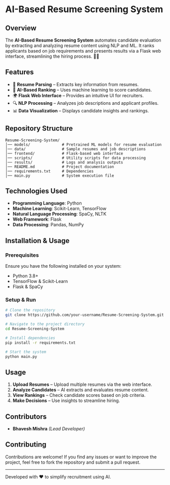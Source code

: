 # AI-Based Resume Screening System

## Overview
The **AI-Based Resume Screening System** automates candidate evaluation by extracting and analyzing resume content using NLP and ML. It ranks applicants based on job requirements and presents results via a Flask web interface, streamlining the hiring process. 📄🤖

## Features
- 📝 **Resume Parsing** – Extracts key information from resumes.
- 🤖 **AI-Based Ranking** – Uses machine learning to score candidates.
- 🌍 **Flask Web Interface** – Provides an intuitive UI for recruiters.
- 🔍 **NLP Processing** – Analyzes job descriptions and applicant profiles.
- 📊 **Data Visualization** – Displays candidate insights and rankings.

## Repository Structure
```
Resume-Screening-System/
│── models/              # Pretrained ML models for resume evaluation
│── data/                # Sample resumes and job descriptions
│── frontend/            # Flask-based web interface
│── scripts/             # Utility scripts for data processing
│── results/             # Logs and analysis outputs
│── README.md            # Project documentation
│── requirements.txt     # Dependencies
│── main.py              # System execution file
```

## Technologies Used
- **Programming Language**: Python
- **Machine Learning**: Scikit-Learn, TensorFlow
- **Natural Language Processing**: SpaCy, NLTK
- **Web Framework**: Flask
- **Data Processing**: Pandas, NumPy

## Installation & Usage
### Prerequisites
Ensure you have the following installed on your system:
- Python 3.8+
- TensorFlow & Scikit-Learn
- Flask & SpaCy

### Setup & Run
```bash
# Clone the repository
git clone https://github.com/your-username/Resume-Screening-System.git

# Navigate to the project directory
cd Resume-Screening-System

# Install dependencies
pip install -r requirements.txt

# Start the system
python main.py
```

## Usage
1. **Upload Resumes** – Upload multiple resumes via the web interface.
2. **Analyze Candidates** – AI extracts and evaluates resume content.
3. **View Rankings** – Check candidate scores based on job criteria.
4. **Make Decisions** – Use insights to streamline hiring.

## Contributors
- **Bhavesh Mishra** *(Lead Developer)*

## Contributing
Contributions are welcome! If you find any issues or want to improve the project, feel free to fork the repository and submit a pull request.

---
Developed with ❤️ to simplify recruitment using AI.

